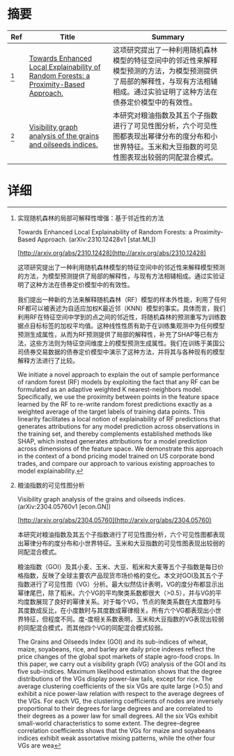 # 摘要

| Ref | Title | Summary |
| --- | --- | --- |
| [^1] | [Towards Enhanced Local Explainability of Random Forests: a Proximity-Based Approach.](http://arxiv.org/abs/2310.12428) | 这项研究提出了一种利用随机森林模型的特征空间中的邻近性来解释模型预测的方法，为模型预测提供了局部的解释性，与现有方法相辅相成。通过实验证明了这种方法在债券定价模型中的有效性。 |
| [^2] | [Visibility graph analysis of the grains and oilseeds indices.](http://arxiv.org/abs/2304.05760) | 本研究对粮油指数及其五个子指数进行了可见性图分析，六个可见性图都表现出幂律分布的度分布和小世界特征。玉米和大豆指数的可见性图表现出较弱的同配混合模式。 |

# 详细

[^1]: 实现随机森林的局部可解释性增强：基于邻近性的方法

    Towards Enhanced Local Explainability of Random Forests: a Proximity-Based Approach. (arXiv:2310.12428v1 [stat.ML])

    [http://arxiv.org/abs/2310.12428](http://arxiv.org/abs/2310.12428)

    这项研究提出了一种利用随机森林模型的特征空间中的邻近性来解释模型预测的方法，为模型预测提供了局部的解释性，与现有方法相辅相成。通过实验证明了这种方法在债券定价模型中的有效性。

    

    我们提出一种新的方法来解释随机森林（RF）模型的样本外性能，利用了任何RF都可以被表述为自适应加权K最近邻（KNN）模型的事实。具体而言，我们利用RF在特征空间中学到的点之间的邻近性，将随机森林的预测重写为训练数据点目标标签的加权平均值。这种线性性质有助于在训练集观测中为任何模型预测生成属性，从而为RF预测提供了局部的解释性，补充了SHAP等已有方法，这些方法则为特征空间维度上的模型预测生成属性。我们在训练于美国公司债券交易数据的债券定价模型中演示了这种方法，并将其与各种现有的模型解释方法进行了比较。

    We initiate a novel approach to explain the out of sample performance of random forest (RF) models by exploiting the fact that any RF can be formulated as an adaptive weighted K nearest-neighbors model. Specifically, we use the proximity between points in the feature space learned by the RF to re-write random forest predictions exactly as a weighted average of the target labels of training data points. This linearity facilitates a local notion of explainability of RF predictions that generates attributions for any model prediction across observations in the training set, and thereby complements established methods like SHAP, which instead generates attributions for a model prediction across dimensions of the feature space. We demonstrate this approach in the context of a bond pricing model trained on US corporate bond trades, and compare our approach to various existing approaches to model explainability.
    
[^2]: 粮油指数的可见性图分析

    Visibility graph analysis of the grains and oilseeds indices. (arXiv:2304.05760v1 [econ.GN])

    [http://arxiv.org/abs/2304.05760](http://arxiv.org/abs/2304.05760)

    本研究对粮油指数及其五个子指数进行了可见性图分析，六个可见性图都表现出幂律分布的度分布和小世界特征。玉米和大豆指数的可见性图表现出较弱的同配混合模式。

    

    粮油指数（GOI）及其小麦、玉米、大豆、稻米和大麦等五个子指数是每日价格指数，反映了全球主要农产品现货市场价格的变化。本文对GOI及其五个子指数进行了可见性图（VG）分析。最大似然估计表明，VG的度分布都显示出幂律尾巴，除了稻米。六个VG的平均聚类系数都很大（>0.5），并与VG的平均度数展现了良好的幂律关系。对于每个VG，节点的聚类系数在大度数时与其度数成反比，在小度数时与其度数成幂律相关。所有六个VG都表现出小世界特征，但程度不同。度-度相关系数表明，玉米和大豆指数的VG表现出较弱的同配混合模式，而其他四个VG的同配混合模式较弱。

    The Grains and Oilseeds Index (GOI) and its sub-indices of wheat, maize, soyabeans, rice, and barley are daily price indexes reflect the price changes of the global spot markets of staple agro-food crops. In this paper, we carry out a visibility graph (VG) analysis of the GOI and its five sub-indices. Maximum likelihood estimation shows that the degree distributions of the VGs display power-law tails, except for rice. The average clustering coefficients of the six VGs are quite large (>0.5) and exhibit a nice power-law relation with respect to the average degrees of the VGs. For each VG, the clustering coefficients of nodes are inversely proportional to their degrees for large degrees and are correlated to their degrees as a power law for small degrees. All the six VGs exhibit small-world characteristics to some extent. The degree-degree correlation coefficients shows that the VGs for maize and soyabeans indices exhibit weak assortative mixing patterns, while the other four VGs are wea
    


